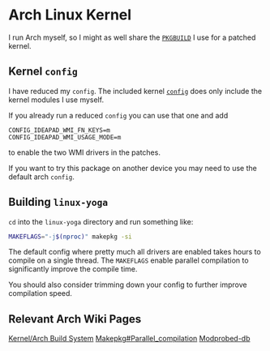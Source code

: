 
# Arch Linux Kernel

I run Arch myself, so I might as well share the [`PKGBUILD`](linux-yoga/PKGBUILD)
I use for a patched kernel.

## Kernel `config`

I have reduced my `config`. The included kernel [`config`](linux-yoga/config)
does only include the kernel modules I use myself.

If you already run a reduced `config` you can use that one and add
```
CONFIG_IDEAPAD_WMI_FN_KEYS=m
CONFIG_IDEAPAD_WMI_USAGE_MODE=m
```
to enable the two WMI drivers in the patches.

If you want to try this package on another device you may need to use the default arch `config`.

## Building `linux-yoga`

`cd` into the `linux-yoga` directory and run something like:
```bash
MAKEFLAGS="-j$(nproc)" makepkg -si
```
The default config where pretty much all drivers are enabled takes hours to
compile on a single thread.
The `MAKEFLAGS` enable parallel compilation to significantly improve the
compile time.

You should also consider trimming down your config to further improve
compilation speed.

## Relevant Arch Wiki Pages

[Kernel/Arch Build System](https://wiki.archlinux.org/title/Kernel/Arch_Build_System)
[Makepkg#Parallel_compilation](https://wiki.archlinux.org/title/Makepkg#Parallel_compilation)
[Modprobed-db](https://wiki.archlinux.org/title/Modprobed-db)
